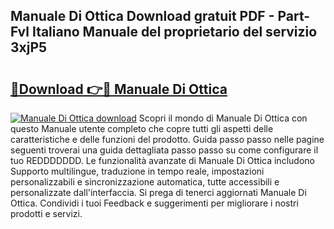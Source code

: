 ## Manuale Di Ottica Download gratuit PDF - Part-Fvl Italiano Manuale del proprietario del servizio 3xjP5

# <h2><a href="http://dfgeahe.blite.top/?on=Manuale+Di+Ottica">🔗Download 👉🔴 Manuale Di Ottica</a></h2>

[![Manuale Di Ottica download](https://i.imgur.com/lujVjoI.png)](http://dfgeahe.blite.top/?on=Manuale+Di+Ottica)
Scopri il mondo di Manuale Di Ottica con questo Manuale utente completo che copre tutti gli aspetti delle caratteristiche e delle funzioni del prodotto. Guida passo passo nelle pagine seguenti troverai una guida dettagliata passo passo su come configurare il tuo REDDDDDDD. Le funzionalità avanzate di Manuale Di Ottica includono Supporto multilingue, traduzione in tempo reale, impostazioni personalizzabili e sincronizzazione automatica, tutte accessibili e personalizzate dall'interfaccia. Si prega di tenerci aggiornati Manuale Di Ottica. Condividi i tuoi Feedback e suggerimenti per migliorare i nostri prodotti e servizi.
